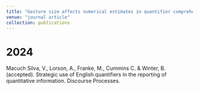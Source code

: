 ```yaml
---
title: "Gesture size affects numerical estimates in quantifier comprehension"
venue: "journal article"
collection: publications
---
```


2024
===
Macuch Silva, V., Lorson, A., Franke, M., Cummins C. & Winter, B. (accepted). Strategic use of English quantifiers in the reporting of quantitative information. Discourse Processes.

